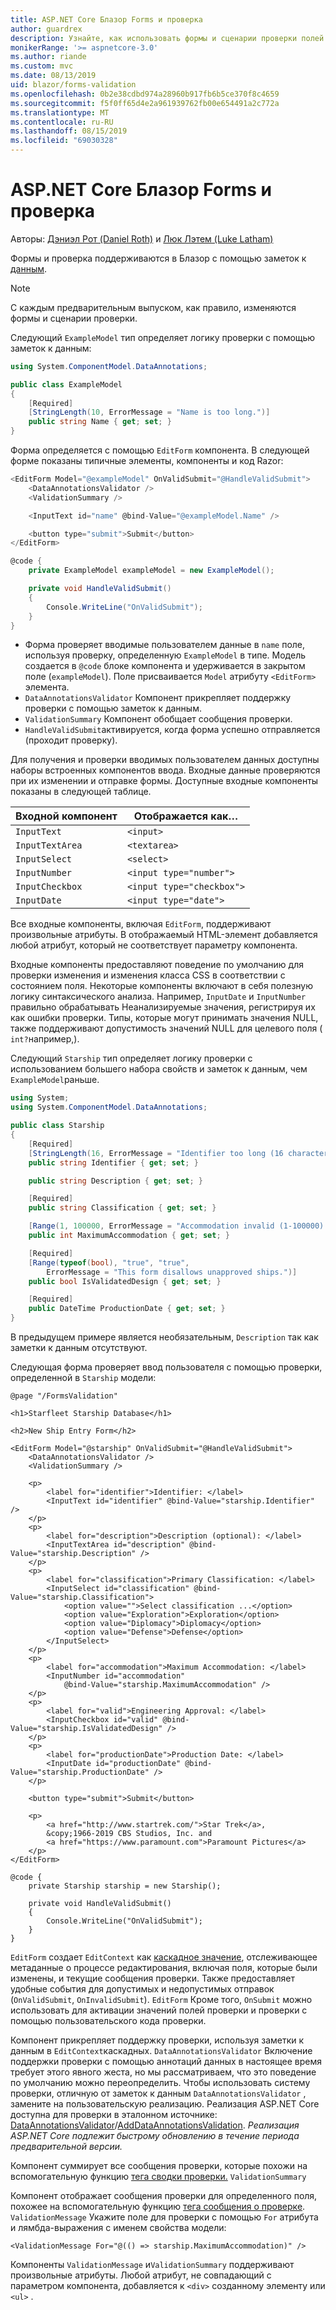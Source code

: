 ```yaml
---
title: ASP.NET Core Блазор Forms и проверка
author: guardrex
description: Узнайте, как использовать формы и сценарии проверки полей в Блазор.
monikerRange: '>= aspnetcore-3.0'
ms.author: riande
ms.custom: mvc
ms.date: 08/13/2019
uid: blazor/forms-validation
ms.openlocfilehash: 0b2e38cdbd974a28960b917fb6b5ce370f8c4659
ms.sourcegitcommit: f5f0ff65d4e2a961939762fb00e654491a2c772a
ms.translationtype: MT
ms.contentlocale: ru-RU
ms.lasthandoff: 08/15/2019
ms.locfileid: "69030328"
---
```

# <a name="aspnet-core-blazor-forms-and-validation"></a>ASP.NET Core Блазор Forms и проверка

Авторы: [Дэниэл Рот (Daniel Roth)](https://github.com/danroth27) и [Люк Лэтем (Luke Latham)](https://github.com/guardrex)

Формы и проверка поддерживаются в Блазор с помощью заметок к [данным](xref:mvc/models/validation).

> [!NOTE]
> С каждым предварительным выпуском, как правило, изменяются формы и сценарии проверки.

Следующий `ExampleModel` тип определяет логику проверки с помощью заметок к данным:

```csharp
using System.ComponentModel.DataAnnotations;

public class ExampleModel
{
    [Required]
    [StringLength(10, ErrorMessage = "Name is too long.")]
    public string Name { get; set; }
}
```

Форма определяется с помощью `EditForm` компонента. В следующей форме показаны типичные элементы, компоненты и код Razor:

```csharp
<EditForm Model="@exampleModel" OnValidSubmit="@HandleValidSubmit">
    <DataAnnotationsValidator />
    <ValidationSummary />

    <InputText id="name" @bind-Value="@exampleModel.Name" />

    <button type="submit">Submit</button>
</EditForm>

@code {
    private ExampleModel exampleModel = new ExampleModel();

    private void HandleValidSubmit()
    {
        Console.WriteLine("OnValidSubmit");
    }
}
```

* Форма проверяет вводимые пользователем данные в `name` поле, используя проверку, определенную `ExampleModel` в типе. Модель создается в `@code` блоке компонента и удерживается в закрытом поле (`exampleModel`). Поле присваивается `Model` атрибуту `<EditForm>` элемента.
* `DataAnnotationsValidator` Компонент прикрепляет поддержку проверки с помощью заметок к данным.
* `ValidationSummary` Компонент обобщает сообщения проверки.
* `HandleValidSubmit`активируется, когда форма успешно отправляется (проходит проверку).

Для получения и проверки вводимых пользователем данных доступны наборы встроенных компонентов ввода. Входные данные проверяются при их изменении и отправке формы. Доступные входные компоненты показаны в следующей таблице.

| Входной компонент | Отображается как&hellip;       |
| --------------- | ------------------------- |
| `InputText`     | `<input>`                 |
| `InputTextArea` | `<textarea>`              |
| `InputSelect`   | `<select>`                |
| `InputNumber`   | `<input type="number">`   |
| `InputCheckbox` | `<input type="checkbox">` |
| `InputDate`     | `<input type="date">`     |

Все входные компоненты, включая `EditForm`, поддерживают произвольные атрибуты. В отображаемый HTML-элемент добавляется любой атрибут, который не соответствует параметру компонента.

Входные компоненты предоставляют поведение по умолчанию для проверки изменения и изменения класса CSS в соответствии с состоянием поля. Некоторые компоненты включают в себя полезную логику синтаксического анализа. Например, `InputDate` и `InputNumber` правильно обрабатывать Неанализируемые значения, регистрируя их как ошибки проверки. Типы, которые могут принимать значения NULL, также поддерживают допустимость значений NULL для целевого поля ( `int?`например,).

Следующий `Starship` тип определяет логику проверки с использованием большего набора свойств и заметок к данным, чем `ExampleModel`раньше.

```csharp
using System;
using System.ComponentModel.DataAnnotations;

public class Starship
{
    [Required]
    [StringLength(16, ErrorMessage = "Identifier too long (16 character limit).")]
    public string Identifier { get; set; }

    public string Description { get; set; }

    [Required]
    public string Classification { get; set; }

    [Range(1, 100000, ErrorMessage = "Accommodation invalid (1-100000).")]
    public int MaximumAccommodation { get; set; }

    [Required]
    [Range(typeof(bool), "true", "true", 
        ErrorMessage = "This form disallows unapproved ships.")]
    public bool IsValidatedDesign { get; set; }

    [Required]
    public DateTime ProductionDate { get; set; }
}
```

В предыдущем примере является необязательным, `Description` так как заметки к данным отсутствуют.

Следующая форма проверяет ввод пользователя с помощью проверки, определенной в `Starship` модели:

```cshtml
@page "/FormsValidation"

<h1>Starfleet Starship Database</h1>

<h2>New Ship Entry Form</h2>

<EditForm Model="@starship" OnValidSubmit="@HandleValidSubmit">
    <DataAnnotationsValidator />
    <ValidationSummary />

    <p>
        <label for="identifier">Identifier: </label>
        <InputText id="identifier" @bind-Value="starship.Identifier" />
    </p>
    <p>
        <label for="description">Description (optional): </label>
        <InputTextArea id="description" @bind-Value="starship.Description" />
    </p>
    <p>
        <label for="classification">Primary Classification: </label>
        <InputSelect id="classification" @bind-Value="starship.Classification">
            <option value="">Select classification ...</option>
            <option value="Exploration">Exploration</option>
            <option value="Diplomacy">Diplomacy</option>
            <option value="Defense">Defense</option>
        </InputSelect>
    </p>
    <p>
        <label for="accommodation">Maximum Accommodation: </label>
        <InputNumber id="accommodation" 
            @bind-Value="starship.MaximumAccommodation" />
    </p>
    <p>
        <label for="valid">Engineering Approval: </label>
        <InputCheckbox id="valid" @bind-Value="starship.IsValidatedDesign" />
    </p>
    <p>
        <label for="productionDate">Production Date: </label>
        <InputDate id="productionDate" @bind-Value="starship.ProductionDate" />
    </p>

    <button type="submit">Submit</button>

    <p>
        <a href="http://www.startrek.com/">Star Trek</a>, 
        &copy;1966-2019 CBS Studios, Inc. and 
        <a href="https://www.paramount.com">Paramount Pictures</a>
    </p>
</EditForm>

@code {
    private Starship starship = new Starship();

    private void HandleValidSubmit()
    {
        Console.WriteLine("OnValidSubmit");
    }
}
```

`EditForm` создает `EditContext` как [каскадное значение](xref:blazor/components#cascading-values-and-parameters), отслеживающее метаданные о процессе редактирования, включая поля, которые были изменены, и текущие сообщения проверки. Также предоставляет удобные события для допустимых и недопустимых отправок (`OnValidSubmit`, `OnInvalidSubmit`). `EditForm` Кроме того, `OnSubmit` можно использовать для активации значений полей проверки и проверки с помощью пользовательского кода проверки.

Компонент прикрепляет поддержку проверки, используя заметки к данным в `EditContext`каскадных. `DataAnnotationsValidator` Включение поддержки проверки с помощью аннотаций данных в настоящее время требует этого явного жеста, но мы рассматриваем, что это поведение по умолчанию можно переопределить. Чтобы использовать систему проверки, отличную от заметок к данным `DataAnnotationsValidator` , замените на пользовательскую реализацию. Реализация ASP.NET Core доступна для проверки в эталонном источнике: [DataAnnotationsValidator](https://github.com/aspnet/AspNetCore/blob/master/src/Components/Components/src/Forms/DataAnnotationsValidator.cs)/[AddDataAnnotationsValidation](https://github.com/aspnet/AspNetCore/blob/master/src/Components/Components/src/Forms/EditContextDataAnnotationsExtensions.cs). *Реализация ASP.NET Core подлежит быстрому обновлению в течение периода предварительной версии.*

Компонент суммирует все сообщения проверки, которые похожи на вспомогательную функцию [тега сводки проверки.](xref:mvc/views/working-with-forms#the-validation-summary-tag-helper) `ValidationSummary`

Компонент отображает сообщения проверки для определенного поля, похожее на вспомогательную функцию [тега сообщения о проверке](xref:mvc/views/working-with-forms#the-validation-message-tag-helper). `ValidationMessage` Укажите поле для проверки с помощью `For` атрибута и лямбда-выражения с именем свойства модели:

```cshtml
<ValidationMessage For="@(() => starship.MaximumAccommodation)" />
```

Компоненты `ValidationMessage` и`ValidationSummary` поддерживают произвольные атрибуты. Любой атрибут, не совпадающий с параметром компонента, добавляется к `<div>` созданному элементу или `<ul>` .
